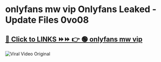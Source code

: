 
 # onlyfans mw vip Onlyfans Leaked - Update Files 0vo08

## <h2><a href="https://clipsfans.com/onlyfans_mw_vip&ref=git">🔗 Click to LINKS ⏩⏩ 👉 🟢 onlyfans mw vip </a></h2>

<a href="https://clipsfans.com/onlyfans_mw_vip&ref=git" rel="nofollow" data-target="animated-image.originalLink"><img src="https://i.ibb.co.com/xMMVF88/686577567.gif" alt="Viral Video Original" style="max-width: 100%; display: inline-block;" data-target="animated-image.originalImage"></a>

